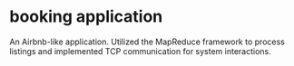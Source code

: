 # booking application
An Airbnb-like application. Utilized the MapReduce framework to process listings and implemented TCP communication for system interactions. 
